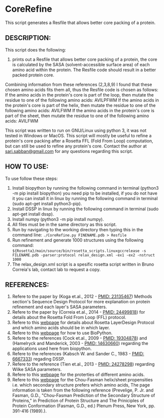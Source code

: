 # CoreRefine
This script generates a Resfile that allows better core packing of a protein.



## DESCRIPTION:
This script does the following:

1. prints out a Resfile that allows better core packing of a protein, the core is calculated by the SASA (solvent-accessible surface area) of each amino acid within the protein. The Resfile code should result in a better packed protein core.

Combining information from these references (2,3,8,9) I found that these chosen amino acids fits them all, thus the Resfile code is chosen as follows:
If the amino acids in the protein's core is part of the loop, then mutate the residue to one of the following amino acids:	AVILPFWM
If the amino acids in the protein's core is part of the helix, then mutate the residue to one of the following amino acids:	AVILFWM
If the amino acids in the protein's core is part of the sheet, then mutate the residue to one of the following amino acids:	AVILFWM

This script was written to run on GNU/Linux using python 3, it was not tested in Windows or MacOS.
This script will mostly be useful to refine a protein's core packing after a Rosetta FFL (Fold From Loop) computation, but can still be used to refine any protein's core.
Contact the author at sari.sabban@gmail.com for any questions regarding this script.



## HOW TO USE:
To use follow these steps:

1. Install biopython by running the following command in terminal (python3 -m pip install biopython) you need pip to be installed, if you do not have it you can install it in linux by running the following command in terminal (sudo apt-get install python3-pip).
2. Install DSSP in linux by running the following command in terminal (sudo apt-get install dssp).
3. Install numpy (python3 -m pip install numpy).
4. All files must be in the same directory as this script.
5. Run by navigating to the working directory then typing this in the command line:
`./CoreRefine.py FINENAME.pdb > Resfile`
6. Run refinement and generate 1000 structures using the following command:
`${Rosetta}/main/source/bin/rosetta_scripts.linuxgccrelease -s FILENAME.pdb -parser:protocol relax_design.xml -ex1 -ex2 -nstruct 1000`
7. The relax_design.xml script is a spesific rosetta script written in Bruno Correia's lab, contact lab to request a copy.



## REFERENCES:
1. Refere to the paper by (Koga et.al., 2012 - [PMID: 23135467](https://www.ncbi.nlm.nih.gov/pubmed/23135467)) Methods section's Sequence Design Protocol for more explanation on protein refinement and each layer's SASA parameters.
2. Refere to the paper by (Correia et.al., 2014 - [PMID: 24499818](https://www.ncbi.nlm.nih.gov/pubmed/24499818)) for details about the Rosetta Fold From Loop (FFL) protocol.
3. Refere to this [webpage](goo.gl/NsQubf) for details about Rosetta LayerDesign Protocol and which amino acids should be in which layer.
4. Refere to this [webpage](http://biopython.org/wiki/The_Biopython_Structural_Bioinformatics_FAQ) for how to use BioPython.
5. Refere to the references (Cock et.al., 2009 - [PMID: 19304878](https://www.ncbi.nlm.nih.gov/pubmed/19304878)) and (Hamelryck and Manderick, 2003 - [PMID: 14630660](https://www.ncbi.nlm.nih.gov/pubmed/14630660)) regarding the applications used here from biopython.
6. Refere to the references (Kabsch W. and Sander C., 1983 - [PMID: 6667333](https://www.ncbi.nlm.nih.gov/pubmed/6667333)) regading DSSP.
7. Refere to the reference (Tien et.al., 2013 - [PMID: 24278298](https://www.ncbi.nlm.nih.gov/pubmed/24278298)) regarding Wilke SASA parameters.
8. Refere to this [webpage](http://p53.iarc.fr/AAProperties.aspx) for the proterties of different amino acids.
9. Refere to this [webpage](http://www.bmrb.wisc.edu/referenc/choufas.shtml) for the Chou-Fasman helix/sheet propensities i.e. which secondary structure prefers which amino acids, The page information is taken from the following reference (Prevelige, P. Jr. and Fasman, G.D., "Chou-Fasman Prediction of the Secondary Structure of Proteins," in Prediction of Protein Structure and The Priniciples of Protein Conformation (Fasman, G.D., ed.) Plenum Press, New York, pp. 391-416 (1989).).
